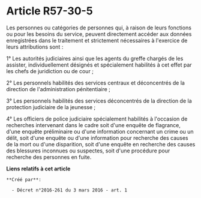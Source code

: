 # Article R57-30-5

Les personnes ou catégories de personnes qui, à raison de leurs fonctions ou pour les besoins du service, peuvent directement
accéder aux données enregistrées dans le traitement et strictement nécessaires à l'exercice de leurs attributions sont : 

1° Les autorités judiciaires ainsi que les agents du greffe chargés de les assister, individuellement désignés et
spécialement habilités à cet effet par les chefs de juridiction ou de cour ; 

2° Les personnels habilités des services centraux et déconcentrés de la direction de l'administration pénitentiaire ; 

3° Les personnels habilités des services déconcentrés de la direction de la protection judiciaire de la jeunesse ; 

4° Les officiers de police judiciaire spécialement habilités à l'occasion de recherches intervenant dans le cadre soit d'une
enquête de flagrance, d'une enquête préliminaire ou d'une information concernant un crime ou un délit, soit d'une enquête ou
d'une information pour recherche des causes de la mort ou d'une disparition, soit d'une enquête en recherche des causes des
blessures inconnues ou suspectes, soit d'une procédure pour recherche des personnes en fuite.

**Liens relatifs à cet article**

	**Créé par**:

	  - Décret n°2016-261 du 3 mars 2016 - art. 1
